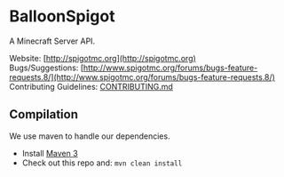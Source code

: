 BalloonSpigot
======

A Minecraft Server API.

Website: [http://spigotmc.org](http://spigotmc.org)  
Bugs/Suggestions: [http://www.spigotmc.org/forums/bugs-feature-requests.8/](http://www.spigotmc.org/forums/bugs-feature-requests.8/)  
Contributing Guidelines: [CONTRIBUTING.md](https://github.com/SpigotMC/Spigot-API/blob/master/CONTRIBUTING.md)

Compilation
-----------

We use maven to handle our dependencies.

* Install [Maven 3](http://maven.apache.org/download.html)
* Check out this repo and: `mvn clean install`
